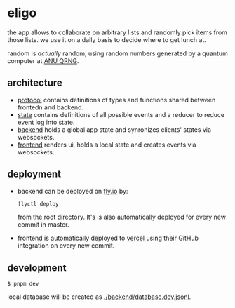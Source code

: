 # eligo

the app allows to collaborate on arbitrary lists and randomly pick items from those lists.
we use it on a daily basis to decide where to get lunch at.

random is _actually_ random, using random numbers generated by a quantum computer at [ANU QRNG][].

## architecture

- [protocol](./protocol/) contains definitions of types and functions shared between frontedn and backend.
- [state](./state/) contains definitions of all possible events and a reducer to reduce event log into state.
- [backend](./backend/) holds a global app state and synronizes clients' states via websockets.
- [frontend](./frontend/) renders ui, holds a local state and creates events via websockets.

## deployment

- backend can be deployed on [fly.io][] by:

  ```sh
  flyctl deploy
  ```

  from the root directory. It's is also automatically deployed for every new commit in master.

- frontend is automatically deployed to [vercel][] using their GitHub integration on every new commit.

## development

```
$ pnpm dev
```

local database will be created as [./backend/database.dev.jsonl](./backend/database.dev.jsonl).

[sveltekit]: https://sveltekit.io/
[typescript]: https://www.typescriptlang.org/
[fly.io]: https://fly.io/
[vercel]: https://vercel.com/
[anu qrng]: https://qrng.anu.edu.au
